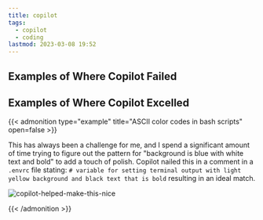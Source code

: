 ```yaml
---
title: copilot
tags:
  - copilot
  - coding
lastmod: 2023-03-08 19:52
---
```


## Examples of Where Copilot Failed

## Examples of Where Copilot Excelled

{{< admonition type="example" title="ASCII color codes in bash scripts" open=false >}}

This has always been a challenge for me, and I spend a significant amount of time trying to figure out the pattern for "background is blue with white text and bold" to add a touch of polish.
Copilot nailed this in a comment in a `.envrc` file stating: `# variable for setting terminal output with light yellow background and black text that is bold` resulting in an ideal match.

![copilot-helped-make-this-nice](/images/notes/copilot-color-codes.png "copilot helped make this")

{{< /admonition >}}
